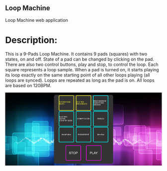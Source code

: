 ## Loop Machine
 Loop Machine web application
 
# Description:
 
This is a 9-Pads Loop Machine. It contains 9 pads (squares) with two states, on and off. State of a pad can be changed by  clicking on the pad. There are also two control buttons, play and stop, to control the loop. Each square represents a loop sample. When a pad is turned on, it starts playing its loop exactly on the same starting point of all other loops playing (all loops are synced). Lopps are repeated as long as the pad is on.
All loops are based on 120BPM.
 
 ![picture](/assets/screen.png)
 
